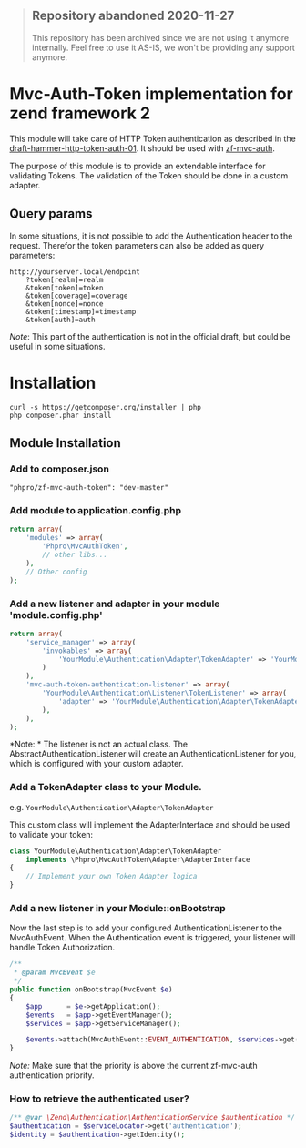 > ## Repository abandoned 2020-11-27
>
> This repository has been archived since we are not using it anymore internally.
> Feel free to use it AS-IS, we won't be providing any support anymore.

# Mvc-Auth-Token implementation for zend framework 2
This module will take care of HTTP Token authentication as described in the [draft-hammer-http-token-auth-01](http://tools.ietf.org/html/draft-hammer-http-token-auth-01). It should be used with [zf-mvc-auth](https://github.com/zfcampus/zf-mvc-auth). 

The purpose of this module is to provide an extendable interface for validating Tokens. The validation of the Token should be done in a custom adapter.

## Query params
In some situations, it is not possible to add the Authentication header to the request.
Therefor the token parameters can also be added as query parameters:

```
http://yourserver.local/endpoint
    ?token[realm]=realm
    &token[token]=token
    &token[coverage]=coverage
    &token[nonce]=nonce
    &token[timestamp]=timestamp
    &token[auth]=auth
```

*Note*: This part of the authentication is not in the official draft, but could be useful in some situations.


# Installation
```
curl -s https://getcomposer.org/installer | php
php composer.phar install
```

## Module Installation

### Add to composer.json
```
"phpro/zf-mvc-auth-token": "dev-master"
```

### Add module to application.config.php
```php
return array(
    'modules' => array(
        'Phpro\MvcAuthToken',
        // other libs...
    ),
    // Other config
);
```

### Add a new listener and adapter in your module 'module.config.php'
```php
return array(
    'service_manager' => array(
        'invokables' => array(
            'YourModule\Authentication\Adapter\TokenAdapter' => 'YourModule\Authentication\Adapter\TokenAdapter',
        )
    ),
    'mvc-auth-token-authentication-listener' => array(
        'YourModule\Authentication\Listener\TokenListener' => array(
            'adapter' => 'YourModule\Authentication\Adapter\TokenAdapter',
        ),
    ),
);
```

*Note: * The listener is not an actual class.
The AbstractAuthenticationListener will create an AuthenticationListener for you, which is configured with your custom adapter.

### Add a TokenAdapter class to your Module.
e.g. `YourModule\Authentication\Adapter\TokenAdapter`

This custom class will implement the AdapterInterface and should be used to validate your token:


``` php
class YourModule\Authentication\Adapter\TokenAdapter 
    implements \Phpro\MvcAuthToken\Adapter\AdapterInterface
{
    // Implement your own Token Adapter logica
}
```

### Add a new listener in your Module::onBootstrap

Now the last step is to add your configured AuthenticationListener to the MvcAuthEvent.
When the Authentication event is triggered, your listener will handle Token Authorization.

```php
/**
 * @param MvcEvent $e
 */
public function onBootstrap(MvcEvent $e)
{
    $app      = $e->getApplication();
    $events   = $app->getEventManager();
    $services = $app->getServiceManager();

    $events->attach(MvcAuthEvent::EVENT_AUTHENTICATION, $services->get('YourModule\Authentication\Listener\TokenListener'), 1000);
}
```

*Note:* Make sure that the priority is above the current zf-mvc-auth authentication priority.

### How to retrieve the authenticated user?
```php
/** @var \Zend\Authentication\AuthenticationService $authentication */
$authentication = $serviceLocator->get('authentication');
$identity = $authentication->getIdentity();
```

